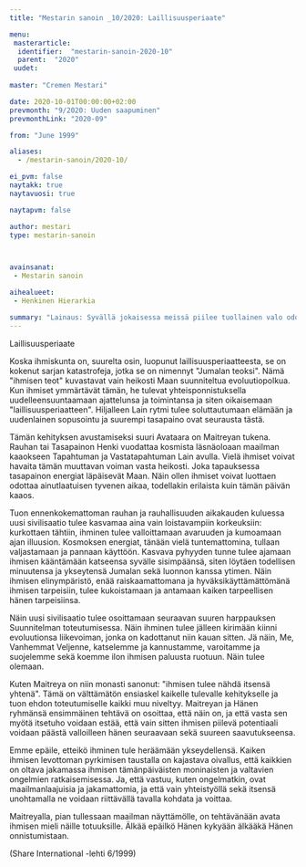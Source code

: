 ```yaml
---
title: "Mestarin sanoin _10/2020: Laillisuusperiaate"

menu:
 masterarticle:
  identifier:  "mestarin-sanoin-2020-10"
  parent:  "2020"
 uudet:
 
master: "Cremen Mestari"

date: 2020-10-01T00:00:00+02:00
prevmonth: "9/2020: Uuden saapuminen"
prevmonthLink: "2020-09"

from: "June 1999"

aliases:
  - /mestarin-sanoin/2020-10/

ei_pvm: false
naytakk: true
naytavuosi: true

naytapvm: false

author: mestari
type: mestarin-sanoin



avainsanat:
 - Mestarin sanoin

aihealueet:
 - Henkinen Hierarkia

summary: "Lainaus: Syvällä jokaisessa meissä piilee tuollainen valo odottamassa mahdollisuuttaan päästä loistamaan. Jokaisen sisällä hehkuu koko kosmoksen potentiaali. Jokaisen sisällä on myös tahto tuoda tuo valo esiin ja siten tuoda ilmennykseen Jumalan luonto."
---
```

Laillisuusperiaate

Koska ihmiskunta on, suurelta osin, luopunut laillisuusperiaatteesta, se on kokenut sarjan katastrofeja, jotka se on nimennyt "Jumalan teoksi". Nämä "ihmisen teot" kuvastavat vain heikosti Maan suunniteltua evoluutiopolkua. Kun ihmiset ymmärtävät tämän, he tulevat yhteisponnistuksella uudelleensuuntaamaan ajattelunsa ja toimintansa ja siten oikaisemaan "laillisuusperiaatteen". Hiljalleen Lain rytmi tulee soluttautumaan elämään ja uudenlainen sopusointu ja suurempi tasapaino ovat seurausta tästä.

Tämän kehityksen avustamiseksi suuri Avataara on Maitreyan tukena. Rauhan tai Tasapainon Henki vuodattaa kosmista läsnäoloaan maailman kaaokseen Tapahtuman ja Vastatapahtuman Lain avulla. Vielä ihmiset voivat havaita tämän muuttavan voiman vasta heikosti. Joka tapauksessa tasapainon energiat läpäisevät Maan. Näin ollen ihmiset voivat luottaen odottaa ainutlaatuisen tyvenen aikaa, todellakin erilaista kuin tämän päivän kaaos.

Tuon ennenkokemattoman rauhan ja rauhallisuuden aikakauden kuluessa uusi sivilisaatio tulee kasvamaa aina vain loistavampiin korkeuksiin: kurkottaen tähtiin, ihminen tulee valloittamaan avaruuden ja kumoamaan ajan illuusion. Kosmoksen energiat, tänään vielä tuntemattomina, tullaan valjastamaan ja pannaan käyttöön. Kasvava pyhyyden tunne tulee ajamaan ihmisen kääntämään katseensa syvälle sisimpäänsä, siten löytäen todellisen minuutensa ja ykseytensä Jumalan sekä luonnon kanssa ytimen. Näin ihmisen elinympäristö, enää raiskaamattomana ja hyväksikäyttämättömänä ihmisen tarpeisiin, tulee kukoistamaan ja antamaan kaiken tarpeellisen hänen tarpeisiinsa.

Näin uusi sivilisaatio tulee osoittamaan seuraavan suuren harppauksen Suunnitelman toteutumisessa. Näin ihminen tulee jälleen kirimään kiinni evoluutionsa liikevoiman, jonka on kadottanut niin kauan sitten. Jä näin, Me, Vanhemmat Veljenne, katselemme ja kannustamme, varoitamme ja suojelemme sekä koemme ilon ihmisen paluusta ruotuun. Näin tulee olemaan.

Kuten Maitreya on niin monasti sanonut: "ihmisen tulee nähdä itsensä yhtenä". Tämä on välttämätön ensiaskel kaikelle tulevalle kehitykselle ja tuon ehdon toteutumiselle kaikki muu niveltyy. Maitreyan ja Hänen ryhmänsä ensimmäinen tehtävä on osoittaa, että näin on, ja että vasta sen myötä itsetuho voidaan estää, että vain sitten ihmisen piilevä potentiaali voidaan päästä valloilleen hänen seuraavaan sekä suureen saavutukseensa.

Emme epäile, etteikö ihminen tule heräämään ykseydellensä. Kaiken ihmisen levottoman pyrkimisen taustalla on kajastava oivallus, että kaikkien on oltava jakamassa ihmisen tämänpäiväisten moninaisten ja valtavien ongelmien ratkaisemisessa. Ja, että vastuu, kuten ongelmatkin, ovat maailmanlaajuisia ja jakamattomia, ja että vain yhteistyöllä sekä itsensä unohtamalla ne voidaan riittävällä tavalla kohdata ja voittaa.

Maitreyalla, pian tullessaan maailman näyttämölle, on tehtävänään avata ihmisen mieli näille totuuksille. Älkää epäilkö Hänen kykyään älkääkä Hänen onnistumistaan.

(Share International -lehti 6/1999)